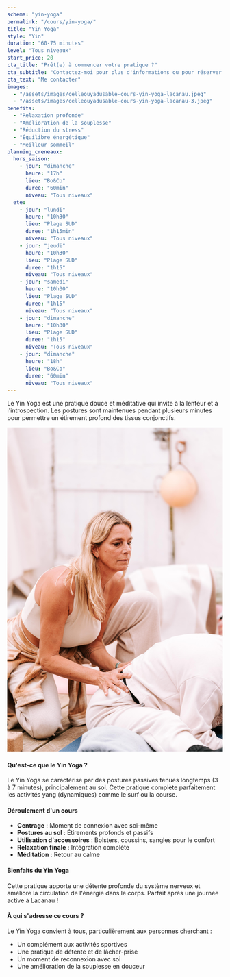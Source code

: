 ```yaml
---
schema: "yin-yoga"
permalink: "/cours/yin-yoga/"
title: "Yin Yoga"
style: "Yin"
duration: "60-75 minutes"
level: "Tous niveaux"
start_price: 20
cta_title: "Prêt(e) à commencer votre pratique ?"
cta_subtitle: "Contactez-moi pour plus d'informations ou pour réserver votre première séance."
cta_text: "Me contacter"
images:
  - "/assets/images/celleouyadusable-cours-yin-yoga-lacanau.jpeg"
  - "/assets/images/celleouyadusable-cours-yin-yoga-lacanau-3.jpeg"
benefits:
  - "Relaxation profonde"
  - "Amélioration de la souplesse"
  - "Réduction du stress"
  - "Équilibre énergétique"
  - "Meilleur sommeil"
planning_creneaux:
  hors_saison:
    - jour: "dimanche"
      heure: "17h"
      lieu: "Bo&Co"
      duree: "60min"
      niveau: "Tous niveaux"
  ete:
    - jour: "lundi"
      heure: "10h30"
      lieu: "Plage SUD"
      duree: "1h15min"
      niveau: "Tous niveaux"
    - jour: "jeudi"
      heure: "10h30"
      lieu: "Plage SUD"
      duree: "1h15"
      niveau: "Tous niveaux"
    - jour: "samedi"
      heure: "10h30"
      lieu: "Plage SUD"
      duree: "1h15"
      niveau: "Tous niveaux"
    - jour: "dimanche"
      heure: "10h30"
      lieu: "Plage SUD"
      duree: "1h15"
      niveau: "Tous niveaux"
    - jour: "dimanche"
      heure: "18h"
      lieu: "Bo&Co"
      duree: "60min"
      niveau: "Tous niveaux"
---
```


Le Yin Yoga est une pratique douce et méditative qui invite à la lenteur et à l'introspection. Les postures sont maintenues pendant plusieurs minutes pour permettre un étirement profond des tissus conjonctifs.

!["cours de yin yoga à lacanau - celle_ou_yadusable"](/assets/images/celleouyadusable-cours-yin-yoga-lacanau-2.jpeg)

#### Qu'est-ce que le Yin Yoga ?

Le Yin Yoga se caractérise par des postures passives tenues longtemps (3 à 7 minutes), principalement au sol. Cette pratique complète parfaitement les activités yang (dynamiques) comme le surf ou la course.

#### Déroulement d'un cours

- **Centrage** : Moment de connexion avec soi-même
- **Postures au sol** : Étirements profonds et passifs
- **Utilisation d'accessoires** : Bolsters, coussins, sangles pour le confort
- **Relaxation finale** : Intégration complète
- **Méditation** : Retour au calme

#### Bienfaits du Yin Yoga

Cette pratique apporte une détente profonde du système nerveux et améliore la circulation de l'énergie dans le corps. Parfait après une journée active à Lacanau !

#### À qui s'adresse ce cours ?

Le Yin Yoga convient à tous, particulièrement aux personnes cherchant :
- Un complément aux activités sportives
- Une pratique de détente et de lâcher-prise
- Un moment de reconnexion avec soi
- Une amélioration de la souplesse en douceur
